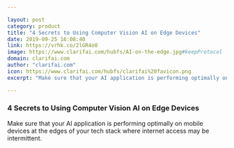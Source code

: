 ```yaml
---

layout: post
category: product
title: "4 Secrets to Using Computer Vision AI on Edge Devices"
date: 2019-09-25 16:08:40
link: https://vrhk.co/2lGR4o0
image: https://www.clarifai.com/hubfs/AI-on-the-edge.jpg#keepProtocol
domain: clarifai.com
author: "clarifai.com"
icon: https://www.clarifai.com/hubfs/clarifai%20favicon.png
excerpt: "Make sure that your AI application is performing optimally on mobile devices at the edges of your tech stack where internet access may be intermittent."

---
```


### 4 Secrets to Using Computer Vision AI on Edge Devices

Make sure that your AI application is performing optimally on mobile devices at the edges of your tech stack where internet access may be intermittent.